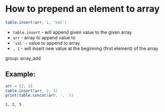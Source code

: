 # How to prepend an element to array

```lua
table.insert(arr, 1, 'val')
```

- `table.insert` - will append given value to the given array
- `arr` - array to append value to
- `'val'` - value to append to array
- `, 1` - will insert new value at the beginning (first element) of the array

group: array_add

## Example: 
```lua
arr = {2, 3}
table.insert(arr, 1, 1)
print(table.concat(arr, ', '))
```
```
1, 2, 3

```

